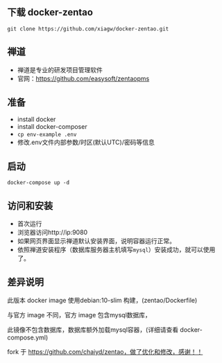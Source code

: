 ## 下载 docker-zentao

`git clone https://github.com/xiagw/docker-zentao.git`

## 禅道
* 禅道是专业的研发项目管理软件
* 官网：https://github.com/easysoft/zentaopms

## 准备
* install docker
* install docker-composer
* `cp env-example .env`
* 修改.env文件内部参数/时区(默认UTC)/密码等信息

## 启动
`docker-compose up -d`

## 访问和安装
* 首次运行
* 浏览器访问http://ip:9080
* 如果网页界面显示禅道默认安装界面，说明容器运行正常。
* 依照禅道安装程序（数据库服务器主机填写`mysql`）安装成功，就可以使用了。

## 差异说明
此版本 docker image 使用debian:10-slim 构建，(zentao/Dockerfile)

与官方 image 不同，官方 image 包含mysql数据库，

此镜像不包含数据库，数据库额外加载mysql容器，(详细请查看 docker-compose.yml)

fork 于 https://github.com/chaiyd/zentao，做了优化和修改，感谢！！
